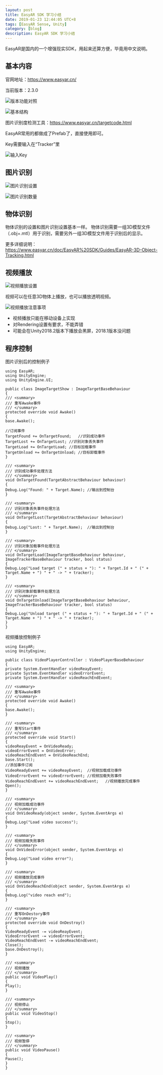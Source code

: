 ```yaml
---
layout: post
title: EasyAR SDK 学习小结
date: 2019-01-23 12:44:05 UTC+8
tags: [EasyAR Sense, Unity]
category: [blog]
description: EasyAR SDK 学习小结
---
```


EasyAR是国内的一个增强现实SDK，用起来还算方便，毕竟用中文说明。

<!-- more -->

## 基本内容

官网地址：https://www.easyar.cn/

当前版本：2.3.0

![版本功能对照](/images/2019-01-23-easyar-version-info.jpg)

![基本结构](/images/2019-01-23-easyar-structure.jpg)

图片识别度检测工具：https://www.easyar.cn/targetcode.html

EasyAR常用的都做成了Prefab了，直接使用即可。

Key需要输入在“Tracker”里

![输入Key](/images/2019-01-23-easyar-key-input.jpg)

## 图片识别

![图片识别设置](/images/2019-01-23-easyar-img-set.jpg)

![图片识别数量](/images/2019-01-23-easyar-img-number.jpg)

## 物体识别

物体识别的设置和图片识别设置基本一样。
物体识别需要一组3D模型文件（.obj+.mtl）用于识别，需要另外一组3D模型文件用于识别后的显示。

更多详细说明：
https://www.easyar.cn/doc/EasyAR%20SDK/Guides/EasyAR-3D-Object-Tracking.html

## 视频播放

![视频播放设置](/images/2019-01-23-easyar-video-set.jpg)

视频可以在任意3D物体上播放，也可以播放透明视频。

![视频播放注意事项](/images/2019-01-23-easyar-video-note.jpg)

- 视频播放只能在移动设备上实现
- 对Rendering设置有要求，不能弄错
- 可能会在Unity2018.2版本下播放会黑屏，2018.1版本没问题

## 程序控制

图片识别后的控制例子


    using EasyAR;
    using UnityEngine;
    using UnityEngine.UI;
    
    public class ImageTargetShow : ImageTargetBaseBehaviour
    {
    /// <summary>
    /// 重写Awake事件
    /// </summary>
    protected override void Awake()
    {
    base.Awake();
    
    //订阅事件
    TargetFound += OnTargetFound;   //识别成功事件
    TargetLost += OnTargetLost; //识别对象丢失事件
    TargetLoad += OnTargetLoad; //目标加载事件
    TargetUnload += OnTargetUnload; //目标卸载事件
    }
    
    /// <summary>
    /// 识别成功事件处理方法
    /// </summary>
    void OnTargetFound(TargetAbstractBehaviour behaviour)
    {
    Debug.Log("Found: " + Target.Name); //输出到控制台
    }
    
    /// <summary>
    /// 识别对象丢失事件处理方法
    /// </summary>
    void OnTargetLost(TargetAbstractBehaviour behaviour)
    {
    Debug.Log("Lost: " + Target.Name);  //输出到控制台
    }
    
    /// <summary>
    /// 识别对象加载事件处理方法
    /// </summary>
    void OnTargetLoad(ImageTargetBaseBehaviour behaviour, ImageTrackerBaseBehaviour tracker, bool status)
    {
    Debug.Log("Load target (" + status + "): " + Target.Id + " (" + Target.Name + ") " + " -> " + tracker);
    }
    
    /// <summary>
    /// 识别对象卸载事件处理方法
    /// </summary>
    void OnTargetUnload(ImageTargetBaseBehaviour behaviour, ImageTrackerBaseBehaviour tracker, bool status)
    {
    Debug.Log("Unload target (" + status + "): " + Target.Id + " (" + Target.Name + ") " + " -> " + tracker);
    }
    }
    

视频播放控制例子

    using EasyAR;
    using UnityEngine;
    
    public class VideoPlayerController : VideoPlayerBaseBehaviour
    {
    private System.EventHandler videoReayEvent;
    private System.EventHandler videoErrorEvent;
    private System.EventHandler videoReachEndEvent;
    
    /// <summary>
    /// 重写Awake事件
    /// </summary>
    protected override void Awake()
    {
    base.Awake();
    }
    
    /// <summary>
    /// 重写Start事件
    /// </summary>
    protected override void Start()
    {
    videoReayEvent = OnVideoReady;
    videoErrorEvent = OnVideoError;
    videoReachEndEvent = OnVideoReachEnd;
    base.Start();
    //添加事件订阅
    VideoReadyEvent += videoReayEvent;  //视频加载成功事件
    VideoErrorEvent += videoErrorEvent; //视频加载失败事件
    VideoReachEndEvent += videoReachEndEvent;   //视频播放完成事件
    Open();
    }
    
    /// <summary>
    /// 视频加载成功事件
    /// </summary>
    void OnVideoReady(object sender, System.EventArgs e)
    {
    Debug.Log("Load video success");
    }
    
    /// <summary>
    /// 视频加载失败事件
    /// </summary>
    void OnVideoError(object sender, System.EventArgs e)
    {
    Debug.Log("Load video error");
    }
    
    /// <summary>
    /// 视频播放完成事件
    /// </summary>
    void OnVideoReachEnd(object sender, System.EventArgs e)
    {
    Debug.Log("video reach end");
    }
    
    /// <summary>
    /// 重写OnDestory事件
    /// </summary>
    protected override void OnDestroy()
    {
    VideoReadyEvent -= videoReayEvent;
    VideoErrorEvent -= videoErrorEvent;
    VideoReachEndEvent -= videoReachEndEvent;
    Close();
    base.OnDestroy();
    }
    
    /// <summary>
    /// 视频播放
    /// </summary>
    public void VideoPlay()
    {
    Play();
    }
    
    /// <summary>
    /// 视频停止
    /// </summary>
    public void VideoStop()
    {
    Stop();
    }
    
    /// <summary>
    /// 视频暂停
    /// </summary>
    public void VideoPause()
    {
    Pause();
    }
    }


